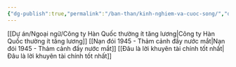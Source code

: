 ```yaml
---
{"dg-publish":true,"permalink":"/ban-than/kinh-nghiem-va-cuoc-song/","dgPassFrontmatter":true}
---
```


[[Dự án/Ngoại ngữ/Công ty Hàn Quốc thường ít tăng lương\|Công ty Hàn Quốc thường ít tăng lương]]
[[Nạn đói 1945 - Thảm cảnh đầy nước mắt\|Nạn đói 1945 - Thảm cảnh đầy nước mắt]]
[[Đâu là lời khuyên tài chính tốt nhất\|Đâu là lời khuyên tài chính tốt nhất]]
